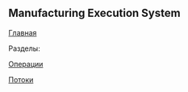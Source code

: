 ## Manufacturing Execution System

[Главная](README.md)

Разделы:


[Операции](operation.md)

[Потоки](stream.md)